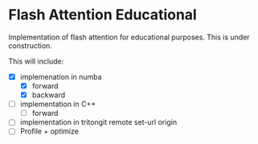 # Flash Attention Educational
Implementation of flash attention for educational purposes. This is under construction.

This will include:

- [x] implemenation in numba
    - [x] forward
    - [x] backward
- [ ] implementation in C++
    - [ ] forward
- [ ] implementation in tritongit remote set-url origin
- [ ] Profile + optimize
